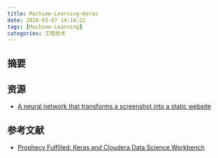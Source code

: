 ```yaml
---
title: Machine-Learning-Keras
date: 2018-03-07 14:14:22
tags: [Machine-Learning]
categories: 工程技术
---
```

## 摘要
<!--more-->

## 资源
- [A neural network that transforms a screenshot into a static website](https://github.com/emilwallner/Screenshot-to-code-in-Keras)

## 参考文献
- [Prophecy Fulfilled: Keras and Cloudera Data Science Workbench](http://blog.cloudera.com/blog/2017/07/prophecy-fulfilled-keras-and-cloudera-data-science-workbench/)
